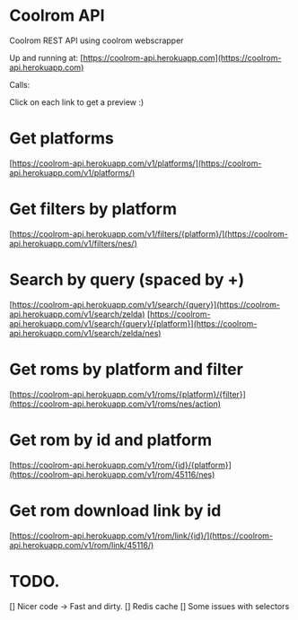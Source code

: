 Coolrom API
===========

Coolrom REST API using coolrom webscrapper

Up and running at: [https://coolrom-api.herokuapp.com](https://coolrom-api.herokuapp.com)

Calls:

Click on each link to get a preview :)

# Get platforms
[https://coolrom-api.herokuapp.com/v1/platforms/](https://coolrom-api.herokuapp.com/v1/platforms/)

# Get filters by platform
[https://coolrom-api.herokuapp.com/v1/filters/{platform}/](https://coolrom-api.herokuapp.com/v1/filters/nes/)

# Search by query (spaced by +)
[https://coolrom-api.herokuapp.com/v1/search/{query}](https://coolrom-api.herokuapp.com/v1/search/zelda)
[https://coolrom-api.herokuapp.com/v1/search/{query}/{platform}](https://coolrom-api.herokuapp.com/v1/search/zelda/nes)

# Get roms by platform and filter
[https://coolrom-api.herokuapp.com/v1/roms/{platform}/{filter}](https://coolrom-api.herokuapp.com/v1/roms/nes/action)

# Get rom by id and platform
[https://coolrom-api.herokuapp.com/v1/rom/{id}/{platform}](https://coolrom-api.herokuapp.com/v1/rom/45116/nes)

# Get rom download link by id
[https://coolrom-api.herokuapp.com/v1/rom/link/{id}/](https://coolrom-api.herokuapp.com/v1/rom/link/45116/)


# TODO.
[] Nicer code -> Fast and dirty.
[] Redis cache
[] Some issues with selectors